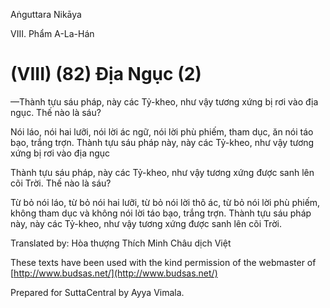 Aṅguttara Nikāya

VIII. Phẩm A-La-Hán

# (VIII) (82) Ðịa Ngục (2)

—Thành tựu sáu pháp, này các Tỷ-kheo, như vậy tương xứng bị rơi vào địa ngục. Thế nào là sáu?

Nói láo, nói hai lưỡi, nói lời ác ngữ, nói lời phù phiếm, tham dục, ăn nói táo bạo, trắng trợn. Thành tựu sáu pháp này, này các Tỷ-kheo, như vậy tương xứng bị rơi vào địa ngục

Thành tựu sáu pháp, này các Tỷ-kheo, như vậy tương xứng được sanh lên cõi Trời. Thế nào là sáu?

Từ bỏ nói láo, từ bỏ nói hai lưỡi, từ bỏ nói lời thô ác, từ bỏ nói lời phù phiếm, không tham dục và không nói lời táo bạo, trắng trợn. Thành tựu sáu pháp này, này các Tỷ-kheo, như vậy tương xứng được sanh lên cõi Trời.

Translated by: Hòa thượng Thích Minh Châu dịch Việt

These texts have been used with the kind permission of the webmaster of [http://www.budsas.net/](http://www.budsas.net/)

Prepared for SuttaCentral by Ayya Vimala.